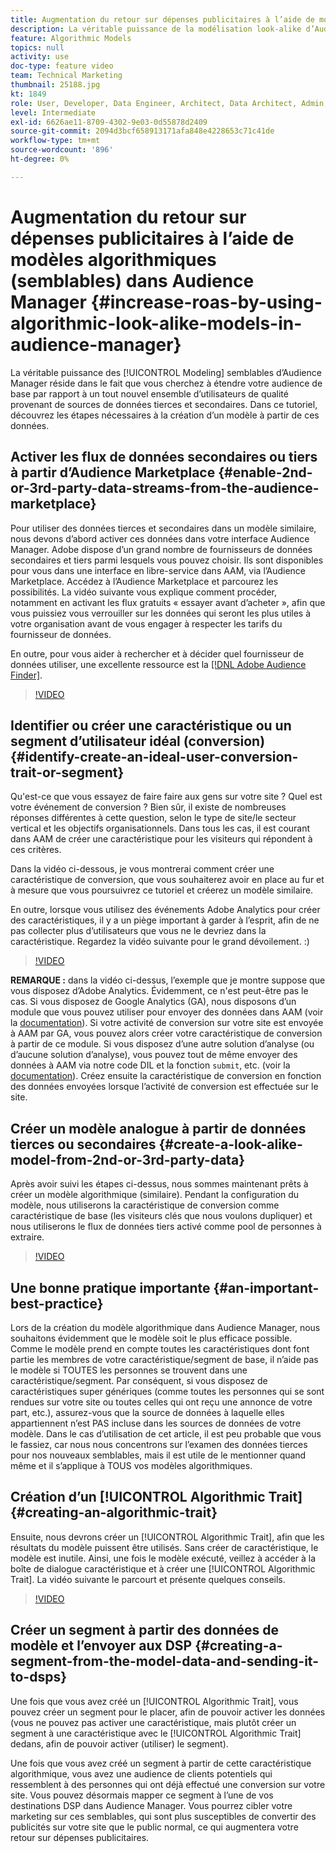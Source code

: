 ```yaml
---
title: Augmentation du retour sur dépenses publicitaires à l’aide de modèles algorithmiques (semblables)
description: La véritable puissance de la modélisation look-alike d’Audience Manager réside dans le fait que vous cherchez à étendre votre audience de base par rapport à un tout nouvel ensemble d’utilisateurs de qualité provenant de sources de données tierces et secondaires. Dans ce tutoriel, découvrez les étapes de création d’un modèle à partir de ces données.
feature: Algorithmic Models
topics: null
activity: use
doc-type: feature video
team: Technical Marketing
thumbnail: 25188.jpg
kt: 1849
role: User, Developer, Data Engineer, Architect, Data Architect, Admin, Leader
level: Intermediate
exl-id: 6626ae11-8709-4302-9e03-0d55878d2409
source-git-commit: 2094d3bcf658913171afa848e4228653c71c41de
workflow-type: tm+mt
source-wordcount: '896'
ht-degree: 0%

---
```


# Augmentation du retour sur dépenses publicitaires à l’aide de modèles algorithmiques (semblables) dans Audience Manager {#increase-roas-by-using-algorithmic-look-alike-models-in-audience-manager}

La véritable puissance des [!UICONTROL Modeling] semblables d’Audience Manager réside dans le fait que vous cherchez à étendre votre audience de base par rapport à un tout nouvel ensemble d’utilisateurs de qualité provenant de sources de données tierces et secondaires. Dans ce tutoriel, découvrez les étapes nécessaires à la création d’un modèle à partir de ces données.

## Activer les flux de données secondaires ou tiers à partir d’Audience Marketplace {#enable-2nd-or-3rd-party-data-streams-from-the-audience-marketplace}

Pour utiliser des données tierces et secondaires dans un modèle similaire, nous devons d’abord activer ces données dans votre interface Audience Manager. Adobe dispose d’un grand nombre de fournisseurs de données secondaires et tiers parmi lesquels vous pouvez choisir. Ils sont disponibles pour vous dans une interface en libre-service dans AAM, via l’Audience Marketplace. Accédez à l’Audience Marketplace et parcourez les possibilités. La vidéo suivante vous explique comment procéder, notamment en activant les flux gratuits « essayer avant d’acheter », afin que vous puissiez vous verrouiller sur les données qui seront les plus utiles à votre organisation avant de vous engager à respecter les tarifs du fournisseur de données.

En outre, pour vous aider à rechercher et à décider quel fournisseur de données utiliser, une excellente ressource est la [[!DNL Adobe Audience Finder]](https://www.adobe-audience-finder.com/).

>[!VIDEO](https://video.tv.adobe.com/v/25188/?quality=12)

## Identifier ou créer une caractéristique ou un segment d’utilisateur idéal (conversion) {#identify-create-an-ideal-user-conversion-trait-or-segment}

Qu&#39;est-ce que vous essayez de faire faire aux gens sur votre site ? Quel est votre événement de conversion ? Bien sûr, il existe de nombreuses réponses différentes à cette question, selon le type de site/le secteur vertical et les objectifs organisationnels. Dans tous les cas, il est courant dans AAM de créer une caractéristique pour les visiteurs qui répondent à ces critères.

Dans la vidéo ci-dessous, je vous montrerai comment créer une caractéristique de conversion, que vous souhaiterez avoir en place au fur et à mesure que vous poursuivrez ce tutoriel et créerez un modèle similaire.

En outre, lorsque vous utilisez des événements Adobe Analytics pour créer des caractéristiques, il y a un piège important à garder à l’esprit, afin de ne pas collecter plus d’utilisateurs que vous ne le devriez dans la caractéristique. Regardez la vidéo suivante pour le grand dévoilement. :)

>[!VIDEO](https://video.tv.adobe.com/v/23431/?quality=12)

**REMARQUE :** dans la vidéo ci-dessus, l’exemple que je montre suppose que vous disposez d’Adobe Analytics. Évidemment, ce n&#39;est peut-être pas le cas. Si vous disposez de Google Analytics (GA), nous disposons d’un module que vous pouvez utiliser pour envoyer des données dans AAM (voir la [documentation](https://experienceleague.adobe.com/docs/audience-manager/user-guide/dil-api/dil-modules.html)). Si votre activité de conversion sur votre site est envoyée à AAM par GA, vous pouvez alors créer votre caractéristique de conversion à partir de ce module. Si vous disposez d’une autre solution d’analyse (ou d’aucune solution d’analyse), vous pouvez tout de même envoyer des données à AAM via notre code DIL et la fonction `submit`, etc. (voir la [documentation](https://experienceleague.adobe.com/docs/audience-manager/user-guide/dil-api/dil-overview.html)). Créez ensuite la caractéristique de conversion en fonction des données envoyées lorsque l’activité de conversion est effectuée sur le site.

## Créer un modèle analogue à partir de données tierces ou secondaires {#create-a-look-alike-model-from-2nd-or-3rd-party-data}

Après avoir suivi les étapes ci-dessus, nous sommes maintenant prêts à créer un modèle algorithmique (similaire). Pendant la configuration du modèle, nous utiliserons la caractéristique de conversion comme caractéristique de base (les visiteurs clés que nous voulons dupliquer) et nous utiliserons le flux de données tiers activé comme pool de personnes à extraire.

>[!VIDEO](https://video.tv.adobe.com/v/25190/?quality-12)

## Une bonne pratique importante {#an-important-best-practice}

Lors de la création du modèle algorithmique dans Audience Manager, nous souhaitons évidemment que le modèle soit le plus efficace possible. Comme le modèle prend en compte toutes les caractéristiques dont font partie les membres de votre caractéristique/segment de base, il n’aide pas le modèle si TOUTES les personnes se trouvent dans une caractéristique/segment. Par conséquent, si vous disposez de caractéristiques super génériques (comme toutes les personnes qui se sont rendues sur votre site ou toutes celles qui ont reçu une annonce de votre part, etc.), assurez-vous que la source de données à laquelle elles appartiennent n’est PAS incluse dans les sources de données de votre modèle. Dans le cas d’utilisation de cet article, il est peu probable que vous le fassiez, car nous nous concentrons sur l’examen des données tierces pour nos nouveaux semblables, mais il est utile de le mentionner quand même et il s’applique à TOUS vos modèles algorithmiques.

## Création d’un [!UICONTROL Algorithmic Trait] {#creating-an-algorithmic-trait}

Ensuite, nous devrons créer un [!UICONTROL Algorithmic Trait], afin que les résultats du modèle puissent être utilisés. Sans créer de caractéristique, le modèle est inutile. Ainsi, une fois le modèle exécuté, veillez à accéder à la boîte de dialogue caractéristique et à créer une [!UICONTROL Algorithmic Trait]. La vidéo suivante le parcourt et présente quelques conseils.

>[!VIDEO](https://video.tv.adobe.com/v/25191/?quality=12)

## Créer un segment à partir des données de modèle et l’envoyer aux DSP {#creating-a-segment-from-the-model-data-and-sending-it-to-dsps}

Une fois que vous avez créé un [!UICONTROL Algorithmic Trait], vous pouvez créer un segment pour le placer, afin de pouvoir activer les données (vous ne pouvez pas activer une caractéristique, mais plutôt créer un segment à une caractéristique avec le [!UICONTROL Algorithmic Trait] dedans, afin de pouvoir activer (utiliser) le segment).

Une fois que vous avez créé un segment à partir de cette caractéristique algorithmique, vous avez une audience de clients potentiels qui ressemblent à des personnes qui ont déjà effectué une conversion sur votre site. Vous pouvez désormais mapper ce segment à l’une de vos destinations DSP dans Audience Manager. Vous pourrez cibler votre marketing sur ces semblables, qui sont plus susceptibles de convertir des publicités sur votre site que le public normal, ce qui augmentera votre retour sur dépenses publicitaires.
